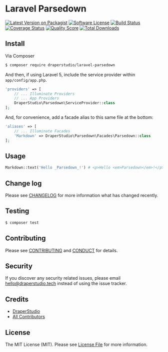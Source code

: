 # Laravel Parsedown

[![Latest Version on Packagist][ico-version]][link-packagist]
[![Software License][ico-license]](LICENSE.md)
[![Build Status][ico-travis]][link-travis]
[![Coverage Status][ico-scrutinizer]][link-scrutinizer]
[![Quality Score][ico-code-quality]][link-code-quality]
[![Total Downloads][ico-downloads]][link-downloads]

## Install

Via Composer

``` bash
$ composer require draperstudio/laravel-parsedown
```

And then, if using Laravel 5, include the service provider within `app/config/app.php`.

``` php
'providers' => [
    // ... Illuminate Providers
    // ... App Providers
    DraperStudio\Parsedown\ServiceProvider::class
];
```

And, for convenience, add a facade alias to this same file at the bottom:

``` php
'aliases' => [
    // ... Illuminate Facades
    'Markdown' => DraperStudio\Parsedown\Facades\Parsedown::class
];
```

## Usage

``` php
Markdown::text('Hello _Parsedown_!') # <p>Hello <em>Parsedown</em>!</p>
```

## Change log

Please see [CHANGELOG](CHANGELOG.md) for more information what has changed recently.

## Testing

``` bash
$ composer test
```

## Contributing

Please see [CONTRIBUTING](CONTRIBUTING.md) and [CONDUCT](CONDUCT.md) for details.

## Security

If you discover any security related issues, please email hello@draperstudio.tech instead of using the issue tracker.

## Credits

- [DraperStudio][link-author]
- [All Contributors][link-contributors]

## License

The MIT License (MIT). Please see [License File](LICENSE.md) for more information.

[ico-version]: https://img.shields.io/packagist/v/DraperStudio/laravel-parsedown.svg?style=flat-square
[ico-license]: https://img.shields.io/badge/license-MIT-brightgreen.svg?style=flat-square
[ico-travis]: https://img.shields.io/travis/DraperStudio/laravel-parsedown/master.svg?style=flat-square
[ico-scrutinizer]: https://img.shields.io/scrutinizer/coverage/g/DraperStudio/laravel-parsedown.svg?style=flat-square
[ico-code-quality]: https://img.shields.io/scrutinizer/g/DraperStudio/laravel-parsedown.svg?style=flat-square
[ico-downloads]: https://img.shields.io/packagist/dt/DraperStudio/laravel-parsedown.svg?style=flat-square

[link-packagist]: https://packagist.org/packages/DraperStudio/laravel-parsedown
[link-travis]: https://travis-ci.org/DraperStudio/laravel-parsedown
[link-scrutinizer]: https://scrutinizer-ci.com/g/DraperStudio/laravel-parsedown/code-structure
[link-code-quality]: https://scrutinizer-ci.com/g/DraperStudio/laravel-parsedown
[link-downloads]: https://packagist.org/packages/DraperStudio/laravel-parsedown
[link-author]: https://github.com/DraperStudio
[link-contributors]: ../../contributors
